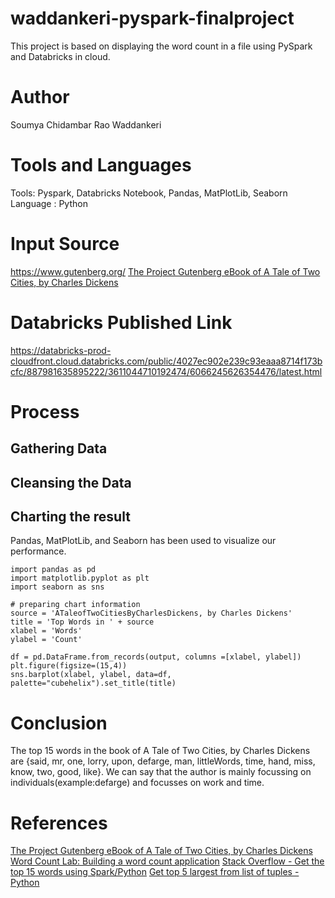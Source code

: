 # waddankeri-pyspark-finalproject
This project is based on displaying the word count in a file using PySpark and Databricks in cloud.

# Author
Soumya Chidambar Rao Waddankeri

# Tools and Languages
Tools: Pyspark, Databricks Notebook, Pandas, MatPlotLib, Seaborn
Language : Python

# Input Source
https://www.gutenberg.org/
[The Project Gutenberg eBook of A Tale of Two Cities, by Charles Dickens](https://www.gutenberg.org/files/98/98-0.txt)

# Databricks Published Link
https://databricks-prod-cloudfront.cloud.databricks.com/public/4027ec902e239c93eaaa8714f173bcfc/887981635895222/3611044710192474/6066245626354476/latest.html

# Process
## Gathering Data
## Cleansing the Data
## Charting the result
Pandas, MatPlotLib, and Seaborn has been used to visualize our performance.
```
import pandas as pd  
import matplotlib.pyplot as plt
import seaborn as sns

# preparing chart information
source = 'ATaleofTwoCitiesByCharlesDickens, by Charles Dickens'
title = 'Top Words in ' + source
xlabel = 'Words'
ylabel = 'Count'

df = pd.DataFrame.from_records(output, columns =[xlabel, ylabel]) 
plt.figure(figsize=(15,4))
sns.barplot(xlabel, ylabel, data=df, palette="cubehelix").set_title(title)
```

# Conclusion 
The top 15 words in the book of A Tale of Two Cities, by Charles Dickens are {said, mr, one, lorry, upon, defarge, man, littleWords, time, hand, miss, know, two, good, like}. We can say that the author is mainly focussing on individuals(example:defarge) and focusses on work and time.

# References
[The Project Gutenberg eBook of A Tale of Two Cities, by Charles Dickens](https://www.gutenberg.org/files/98/98-0.txt)
[Word Count Lab: Building a word count application](https://databricks-prod-cloudfront.cloud.databricks.com/public/4027ec902e239c93eaaa8714f173bcfc/4574377819293972/2246755934805346/3186223000943570/latest.html)
[Stack Overflow - Get the top 15 words using Spark/Python](https://stackoverflow.com/questions/59240504/spark-python-reducebykey-then-find-top-10-most-frequent-words-and-frequencies)
[Get top 5 largest from list of tuples - Python](https://stackoverflow.com/questions/41306684/get-top-5-largest-from-list-of-tuples-python/41306701)

